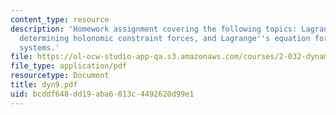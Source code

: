 ```yaml
---
content_type: resource
description: 'Homework assignment covering the following topics: Lagrange multipliers,
  determining holonomic constraint forces, and Lagrange''s equation for nonholonomic
  systems.'
file: https://ol-ocw-studio-app-qa.s3.amazonaws.com/courses/2-032-dynamics-fall-2004/bcddf648dd19aba6013c4492620d99e1_dyn9.pdf
file_type: application/pdf
resourcetype: Document
title: dyn9.pdf
uid: bcddf648-dd19-aba6-013c-4492620d99e1
---
```

